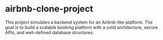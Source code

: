 # airbnb-clone-project
This project simulates a backend system for an Airbnb-like platform. The goal is to build a scalable booking platform with a solid architecture, secure APIs, and well-defined database structures.
